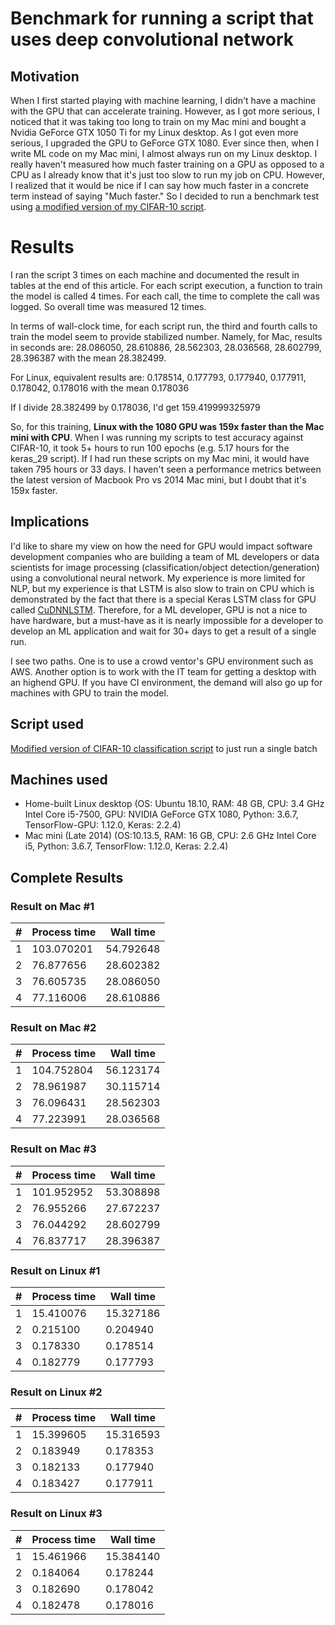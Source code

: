 # Benchmark for running a script that uses deep convolutional network

## Motivation
When I first started playing with machine learning,  I didn't have a machine with the GPU that can accelerate training.
However, as I got more serious, I noticed that it was taking too long to train on my Mac mini and bought a Nvidia GeForce GTX 1050 Ti for my Linux desktop. 
As I got even more serious, I upgraded the GPU to GeForce GTX 1080.  Ever since then, when I write ML code on my Mac mini, I almost always run on my Linux desktop.  I really haven't measured how much faster training on a GPU as opposed to a CPU as I already know that it's just too slow to run my job on CPU.  However, I realized that it would be nice if I can say how much faster in a concrete term instead of saying "Much faster."  So I decided to run a benchmark test using [a modified version of my CIFAR-10 script](https://github.com/hideyukiinada/cifar10/blob/master/project/keras_25).

# Results
I ran the script 3 times on each machine and documented the result in tables at the end of this article.
For each script execution, a function to train the model is called 4 times.  For each call, the time to complete the call was logged.  So overall time was measured 12 times.

In terms of wall-clock time, for each script run, the third and fourth calls to train the model seem to provide stabilized number.
Namely, for Mac, results in seconds are:
28.086050, 28.610886, 28.562303, 28.036568, 28.602799, 28.396387 with the mean 28.382499.

For Linux, equivalent results are:
0.178514, 0.177793, 0.177940, 0.177911, 0.178042, 0.178016 with the mean 0.178036

If I divide 28.382499 by 0.178036, I'd get 159.419999325979

So, for this training, **Linux with the 1080 GPU was 159x faster than the Mac mini with CPU**.
When I was running my scripts to test accuracy against CIFAR-10, it took 5+ hours to run 100 epochs (e.g. 5.17 hours for the keras_29 script).  If I had run these scripts on my Mac mini, it would have taken 795 hours or 33 days.  I haven't seen a performance metrics between the latest version of Macbook Pro vs 2014 Mac mini, but I doubt that it's 159x faster.

## Implications
I'd like to share my view on how the need for GPU would impact software development companies who are building a team of ML developers or data scientists for image processing (classification/object detection/generation) using a convolutional neural network.  My experience is more limited for NLP, but my experience is that LSTM is also slow to train on CPU which is demonstrated by the fact that there is a special Keras LSTM class for GPU called [CuDNNLSTM](https://keras.io/layers/recurrent/).
Therefore, for a ML developer, GPU is not a nice to have hardware, but a must-have as it is nearly impossible for a developer to develop an ML application and wait for 30+ days to get a result of a single run.

I see two paths.  One is to use a crowd ventor's GPU environment such as AWS.  Another option is to work with the IT team for getting a desktop with an highend GPU.
If you have CI environment, the demand will also go up for machines with GPU to train the model.


## Script used
[Modified version of CIFAR-10 classification script](https://github.com/hideyukiinada/benchmark/blob/master/project/benchmark1) to just run a single batch

## Machines used
* Home-built Linux desktop (OS: Ubuntu 18.10, RAM: 48 GB, CPU: 3.4 GHz Intel Core i5-7500, GPU: NVIDIA GeForce GTX 1080, Python: 3.6.7, TensorFlow-GPU: 1.12.0, Keras: 2.2.4)
* Mac mini (Late 2014) (OS:10.13.5, RAM: 16 GB, CPU: 2.6 GHz Intel Core i5, Python: 3.6.7, TensorFlow: 1.12.0, Keras: 2.2.4)

## Complete Results

### Result on Mac #1

| # | Process time | Wall time |
|---|---|---|
|1 | 103.070201 | 54.792648 |
|2 | 76.877656 | 28.602382 |
|3 | 76.605735 | 28.086050 |
|4 | 77.116006 | 28.610886 |

### Result on Mac #2

| # | Process time | Wall time |
|---|---|---|
|1 | 104.752804 | 56.123174 |
|2 | 78.961987 | 30.115714 |
|3 | 76.096431 | 28.562303 |
|4 | 77.223991 | 28.036568 |

### Result on Mac #3

| # | Process time | Wall time |
|---|---|---|
|1 | 101.952952 | 53.308898 |
|2 | 76.955266 | 27.672237 |
|3 | 76.044292 | 28.602799 |
|4 | 76.837717 | 28.396387 |

### Result on Linux #1

| # | Process time | Wall time |
|---|---|---|
|1 | 15.410076 | 15.327186 |
|2 | 0.215100 | 0.204940 |
|3 | 0.178330 | 0.178514 |
|4 | 0.182779 | 0.177793 |

### Result on Linux #2

| # | Process time | Wall time |
|---|---|---|
|1 | 15.399605 | 15.316593 |
|2 | 0.183949 | 0.178353 |
|3 | 0.182133 | 0.177940 |
|4 | 0.183427 | 0.177911 |

### Result on Linux #3

| # | Process time | Wall time |
|---|---|---|
|1 | 15.461966 | 15.384140 |
|2 | 0.184064 | 0.178244 |
|3 | 0.182690 | 0.178042 |
|4 | 0.182478 | 0.178016 |


